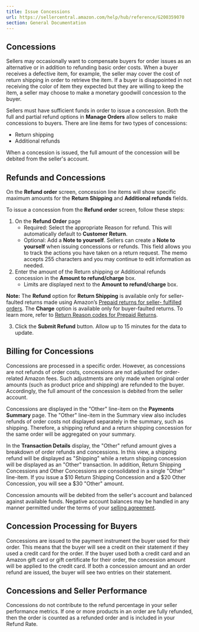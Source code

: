 ```yaml
---
title: Issue Concessions
url: https://sellercentral.amazon.com/help/hub/reference/G200359070
section: General Documentation
---
```


## Concessions  
  
Sellers may occasionally want to compensate buyers for order issues as an
alternative or in addition to refunding basic order costs. When a buyer
receives a defective item, for example, the seller may cover the cost of
return shipping in order to retrieve the item. If a buyer is disappointed in
not receiving the color of item they expected but they are willing to keep the
item, a seller may choose to make a monetary goodwill concession to the buyer.

Sellers must have sufficient funds in order to issue a concession. Both the
full and partial refund options in **Manage Orders** allow sellers to make
concessions to buyers. There are line items for two types of concessions:

  * Return shipping
  * Additional refunds

When a concession is issued, the full amount of the concession will be debited
from the seller's account.

## Refunds and Concessions

On the **Refund order** screen, concession line items will show specific
maximum amounts for the **Return Shipping** and **Additional refunds** fields.

To issue a concession from the **Refund order** screen, follow these steps:  

  1. On the **Refund Order** page
     * Required: Select the appropriate Reason for refund. This will automatically default to **Customer Return**.
     * Optional: Add a **Note to yourself**. Sellers can create a **Note to yourself** when issuing concessions or refunds. This field allows you to track the actions you have taken on a return request. The memo accepts 255 characters and you may continue to edit information as needed.
  2. Enter the amount of the Return shipping or Additional refunds concession in the **Amount to refund/charge** box.
     * Limits are displayed next to the **Amount to refund/charge** box.

**Note:** The **Refund** option for **Return Shipping**  is available only for
seller-faulted returns made using Amazon’s [Prepaid returns for seller-
fulfilled orders](/gp/help/G202072200). The **Charge** option is available
only for buyer-faulted returns. To learn more, refer to [Return Reason codes
for Prepaid Returns](/gp/help/202080050).

  3. Click the **Submit Refund** button. Allow up to 15 minutes for the data to update.

## Billing for Concessions

Concessions are processed in a specific order. However, as concessions are not
refunds of order costs, concessions are not adjusted for order-related Amazon
fees. Such adjustments are only made when original order amounts (such as
product price and shipping) are refunded to the buyer. Accordingly, the full
amount of the concession is debited from the seller account.

Concessions are displayed in the "Other" line-item on the **Payments Summary**
page. The "Other" line-item in the Summary view also includes refunds of order
costs not displayed separately in the summary, such as shipping. Therefore, a
shipping refund and a return shipping concession for the same order will be
aggregated on your summary.

In the **Transaction Details** display, the "Other" refund amount gives a
breakdown of order refunds and concessions. In this view, a shipping refund
will be displayed as "Shipping" while a return shipping concession will be
displayed as an "Other" transaction. In addition, Return Shipping Concessions
and Other Concessions are consolidated in a single "Other" line-item. If you
issue a $10 Return Shipping Concession and a $20 Other Concession, you will
see a $30 "Other" amount.

Concession amounts will be debited from the seller's account and balanced
against available funds. Negative account balances may be handled in any
manner permitted under the terms of your [selling agreement](/gp/help/G1791).

## Concession Processing for Buyers

Concessions are issued to the payment instrument the buyer used for their
order. This means that the buyer will see a credit on their statement if they
used a credit card for the order. If the buyer used both a credit card and an
Amazon gift card or gift certificate for their order, the concession amount
will be applied to the credit card. If both a concession amount and an order
refund are issued, the buyer will see two entries on their statement.

## Concessions and Seller Performance

Concessions do not contribute to the refund percentage in your seller
performance metrics. If one or more products in an order are fully refunded,
then the order is counted as a refunded order and is included in your Refund
Rate.

